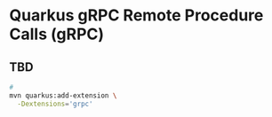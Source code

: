 # Quarkus gRPC Remote Procedure Calls (gRPC)

<!--
https://www.udemy.com/course/des-web-quarkus/learn/lecture/20442555#overview
https://github.com/alizard0/protobuffer-notes/blob/8f0fcb8b2abbed9c108a773532e264344ef6bedb/README.md
-->

## TBD

```sh
#
mvn quarkus:add-extension \
  -Dextensions='grpc'
```

<!-- ```xml
<build>
  <plugins>
    <plugin>
      <groupId>io.quarkus</groupId>
      <artifactId>quarkus-maven-plugin</artifactId>
      <version>${quarkus-plugin.version}</version>
      <extensions>true</extensions>
      <executions>
        <execution>
          <goals>
            <goal>build</goal>
            <goal>generate-code</goal>
            <goal>generate-code-tests</goal>
          </goals>
        </execution>
      </executions>
    </plugin>
  </plugins>
</build>
``` -->
